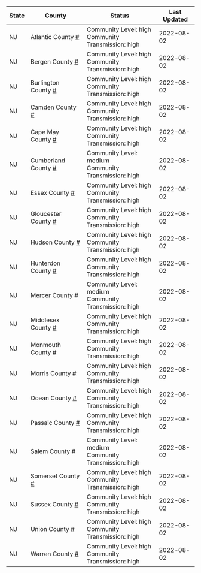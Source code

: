 State | County | Status | Last Updated
--- | --- | --- | --- 
NJ | Atlantic County <a href="#atlantic_county">#</a> | <a name="atlantic_county"></a>Community Level: high<br/>Community Transmission: high | 2022-08-02
NJ | Bergen County <a href="#bergen_county">#</a> | <a name="bergen_county"></a>Community Level: high<br/>Community Transmission: high | 2022-08-02
NJ | Burlington County <a href="#burlington_county">#</a> | <a name="burlington_county"></a>Community Level: high<br/>Community Transmission: high | 2022-08-02
NJ | Camden County <a href="#camden_county">#</a> | <a name="camden_county"></a>Community Level: high<br/>Community Transmission: high | 2022-08-02
NJ | Cape May County <a href="#cape_may_county">#</a> | <a name="cape_may_county"></a>Community Level: high<br/>Community Transmission: high | 2022-08-02
NJ | Cumberland County <a href="#cumberland_county">#</a> | <a name="cumberland_county"></a>Community Level: medium<br/>Community Transmission: high | 2022-08-02
NJ | Essex County <a href="#essex_county">#</a> | <a name="essex_county"></a>Community Level: high<br/>Community Transmission: high | 2022-08-02
NJ | Gloucester County <a href="#gloucester_county">#</a> | <a name="gloucester_county"></a>Community Level: high<br/>Community Transmission: high | 2022-08-02
NJ | Hudson County <a href="#hudson_county">#</a> | <a name="hudson_county"></a>Community Level: high<br/>Community Transmission: high | 2022-08-02
NJ | Hunterdon County <a href="#hunterdon_county">#</a> | <a name="hunterdon_county"></a>Community Level: high<br/>Community Transmission: high | 2022-08-02
NJ | Mercer County <a href="#mercer_county">#</a> | <a name="mercer_county"></a>Community Level: medium<br/>Community Transmission: high | 2022-08-02
NJ | Middlesex County <a href="#middlesex_county">#</a> | <a name="middlesex_county"></a>Community Level: high<br/>Community Transmission: high | 2022-08-02
NJ | Monmouth County <a href="#monmouth_county">#</a> | <a name="monmouth_county"></a>Community Level: high<br/>Community Transmission: high | 2022-08-02
NJ | Morris County <a href="#morris_county">#</a> | <a name="morris_county"></a>Community Level: high<br/>Community Transmission: high | 2022-08-02
NJ | Ocean County <a href="#ocean_county">#</a> | <a name="ocean_county"></a>Community Level: high<br/>Community Transmission: high | 2022-08-02
NJ | Passaic County <a href="#passaic_county">#</a> | <a name="passaic_county"></a>Community Level: high<br/>Community Transmission: high | 2022-08-02
NJ | Salem County <a href="#salem_county">#</a> | <a name="salem_county"></a>Community Level: medium<br/>Community Transmission: high | 2022-08-02
NJ | Somerset County <a href="#somerset_county">#</a> | <a name="somerset_county"></a>Community Level: high<br/>Community Transmission: high | 2022-08-02
NJ | Sussex County <a href="#sussex_county">#</a> | <a name="sussex_county"></a>Community Level: high<br/>Community Transmission: high | 2022-08-02
NJ | Union County <a href="#union_county">#</a> | <a name="union_county"></a>Community Level: high<br/>Community Transmission: high | 2022-08-02
NJ | Warren County <a href="#warren_county">#</a> | <a name="warren_county"></a>Community Level: high<br/>Community Transmission: high | 2022-08-02
